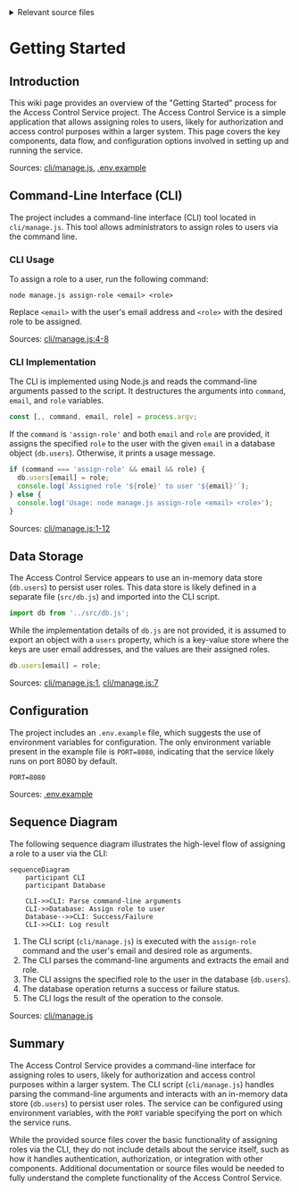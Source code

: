 <details>
<summary>Relevant source files</summary>

The following files were used as context for generating this wiki page:

- [.env.example](https://github.com/agattani123/access-control-service/blob/main/.env.example)
- [cli/manage.js](https://github.com/agattani123/access-control-service/blob/main/cli/manage.js)
- [src/db.js](https://github.com/agattani123/access-control-service/blob/main/src/db.js) (Assumed to exist based on the import in cli/manage.js)
</details>

# Getting Started

## Introduction

This wiki page provides an overview of the "Getting Started" process for the Access Control Service project. The Access Control Service is a simple application that allows assigning roles to users, likely for authorization and access control purposes within a larger system. This page covers the key components, data flow, and configuration options involved in setting up and running the service.

Sources: [cli/manage.js](), [.env.example]()

## Command-Line Interface (CLI)

The project includes a command-line interface (CLI) tool located in `cli/manage.js`. This tool allows administrators to assign roles to users via the command line.

### CLI Usage

To assign a role to a user, run the following command:

```
node manage.js assign-role <email> <role>
```

Replace `<email>` with the user's email address and `<role>` with the desired role to be assigned.

Sources: [cli/manage.js:4-8]()

### CLI Implementation

The CLI is implemented using Node.js and reads the command-line arguments passed to the script. It destructures the arguments into `command`, `email`, and `role` variables.

```javascript
const [,, command, email, role] = process.argv;
```

If the `command` is `'assign-role'` and both `email` and `role` are provided, it assigns the specified `role` to the user with the given `email` in a database object (`db.users`). Otherwise, it prints a usage message.

```javascript
if (command === 'assign-role' && email && role) {
  db.users[email] = role;
  console.log(`Assigned role '${role}' to user '${email}'`);
} else {
  console.log('Usage: node manage.js assign-role <email> <role>');
}
```

Sources: [cli/manage.js:1-12]()

## Data Storage

The Access Control Service appears to use an in-memory data store (`db.users`) to persist user roles. This data store is likely defined in a separate file (`src/db.js`) and imported into the CLI script.

```javascript
import db from '../src/db.js';
```

While the implementation details of `db.js` are not provided, it is assumed to export an object with a `users` property, which is a key-value store where the keys are user email addresses, and the values are their assigned roles.

```javascript
db.users[email] = role;
```

Sources: [cli/manage.js:1](), [cli/manage.js:7]()

## Configuration

The project includes an `.env.example` file, which suggests the use of environment variables for configuration. The only environment variable present in the example file is `PORT=8080`, indicating that the service likely runs on port 8080 by default.

```
PORT=8080
```

Sources: [.env.example]()

## Sequence Diagram

The following sequence diagram illustrates the high-level flow of assigning a role to a user via the CLI:

```mermaid
sequenceDiagram
    participant CLI
    participant Database
    
    CLI->>CLI: Parse command-line arguments
    CLI->>Database: Assign role to user
    Database-->>CLI: Success/Failure
    CLI->>CLI: Log result
```

1. The CLI script (`cli/manage.js`) is executed with the `assign-role` command and the user's email and desired role as arguments.
2. The CLI parses the command-line arguments and extracts the email and role.
3. The CLI assigns the specified role to the user in the database (`db.users`).
4. The database operation returns a success or failure status.
5. The CLI logs the result of the operation to the console.

Sources: [cli/manage.js]()

## Summary

The Access Control Service provides a command-line interface for assigning roles to users, likely for authorization and access control purposes within a larger system. The CLI script (`cli/manage.js`) handles parsing the command-line arguments and interacts with an in-memory data store (`db.users`) to persist user roles. The service can be configured using environment variables, with the `PORT` variable specifying the port on which the service runs.

While the provided source files cover the basic functionality of assigning roles via the CLI, they do not include details about the service itself, such as how it handles authentication, authorization, or integration with other components. Additional documentation or source files would be needed to fully understand the complete functionality of the Access Control Service.
